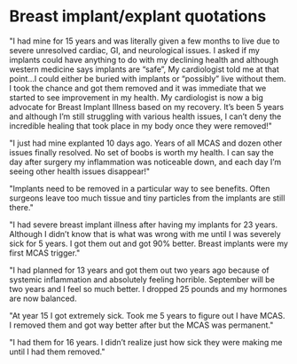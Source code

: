 # Breast implant/explant quotations

"I had mine for 15 years and was literally given a few months to live due to
severe unresolved cardiac, GI, and neurological issues. I asked if my implants
could have anything to do with my declining health and although western medicine
says implants are “safe”, My cardiologist told me at that point…I could either
be buried with implants or “possibly” live without them. I took the chance and
got them removed and it was immediate that we started to see improvement in my
health. My cardiologist is now a big advocate for Breast Implant Illness based
on my recovery. It’s been 5 years and although I’m still struggling with various
health issues, I can’t deny the incredible healing that took place in my body
once they were removed!"

"I just had mine explanted 10 days ago. Years of all MCAS and dozen other issues
finally resolved. No set of boobs is worth my health. I can say the day after
surgery my inflammation was noticeable down, and each day I’m seeing other
health issues disappear!"

"Implants need to be removed in a particular way to see benefits. Often surgeons
leave too much tissue and tiny particles from the implants are still there."


"I had severe breast implant illness after having my implants for 23 years.
Although I didn’t know that is what was wrong with me until I was severely sick
for 5 years. I got them out and got
90% better. Breast implants were my first MCAS trigger."

"I had planned for 13 years and got them out two years ago because of systemic
inflammation and absolutely feeling horrible. September will be two years and I
feel so much better. I dropped 25 pounds and my hormones are now balanced.

"At year 15 I got extremely sick. Took me 5 years to figure out I have MCAS. I
removed them and got way better after but the MCAS was permanent."

"I had them for 16 years. I didn’t realize just how sick they were making me
until I had them removed."
